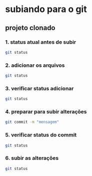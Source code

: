 # subiando para o git
## projeto clonado

### 1. status atual antes de subir

```bash
git status
```

### 2. adicionar os arquivos

```bash
git status
```

### 3. verificar status adicionar

```bash
git status
```
### 4. preparar para subir alterações

```bash
git commit -m "mensagem"
```
### 5. verificar status do commit

```bash
git status
```
### 6. subir as alterações

```bash
git status
```